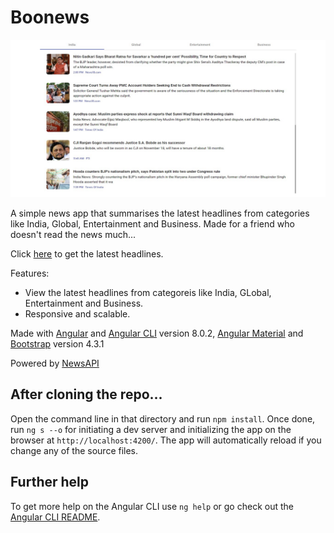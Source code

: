 # Boonews

![Boonews Screenshot](https://github.com/aashwath/boonews/blob/master/boonews_snip_1280x640.png)

A simple news app that summarises the latest headlines from categories like India, Global, Entertainment and Business. Made for a friend who doesn't read the news much...

Click [here](https://boonews.web.app) to get the latest headlines.

Features:
* View the latest headlines from categoreis like India, GLobal, Entertainment and Business.
* Responsive and scalable.

Made with [Angular](https://github.com/angular) and [Angular CLI](https://github.com/angular/angular-cli) version 8.0.2, [Angular Material](https://github.com/angular/components) and [Bootstrap](https://github.com/twbs/bootstrap) version 4.3.1

Powered by [NewsAPI](https://newsapi.org)

## After cloning the repo...

Open the command line in that directory and run `npm install`. Once done, run `ng s --o` for initiating a dev server and initializing the app on the browser at `http://localhost:4200/`. The app will automatically reload if you change any of the source files.

## Further help

To get more help on the Angular CLI use `ng help` or go check out the [Angular CLI README](https://github.com/angular/angular-cli/blob/master/README.md).
